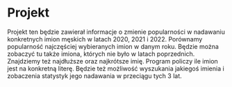 # Projekt
Projekt ten będzie zawierał informacje o zmienie popularności w nadawaniu konkretnych imion męskich w latach 2020, 2021 i 2022. Porównamy popularność najczęściej wybieranych imion w danym roku. Będzie można zobaczyć tu także imiona, których nie było w latach poprzednich. Znajdziemy też najdłuższe oraz najkrótsze imię. Program policzy ile imion jest na konkretną literę. Będzie też możliwość wyszukania jakiegoś imienia i zobaczenia statystyk jego nadawania w przeciągu tych 3 lat.

